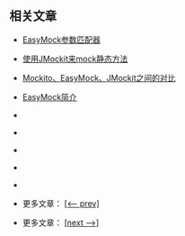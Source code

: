 ## 相关文章

- [EasyMock参数匹配器](docs/EasyMock参数匹配器.md)
- [使用JMockit来mock静态方法](docs/使用JMockit来mock静态方法.md)
- [Mockito、EasyMock、JMockit之间的对比](docs/Mockito-EasyMock-JMockit.md)
- [EasyMock简介](docs/EasyMock简介.md)
- []()
- []()
- []()
- []()
- []()

- 更多文章： [[<-- prev]]()
- 更多文章： [[next -->]]()